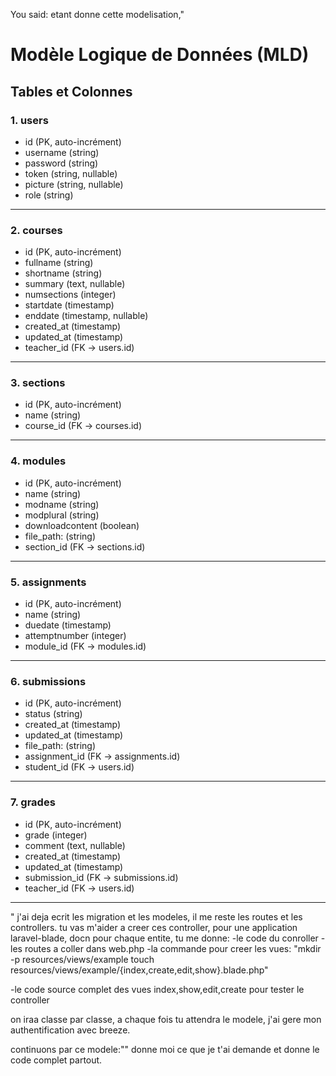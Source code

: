 You said:
etant donne cette modelisation,"
# Modèle Logique de Données (MLD)

## Tables et Colonnes

### 1. **users**
- id (PK, auto-incrément)
- username (string)
- password (string)
- token (string, nullable)
- picture (string, nullable)
- role (string)

---

### 2. **courses**
- id (PK, auto-incrément)
- fullname (string)
- shortname (string)
- summary (text, nullable)
- numsections (integer)
- startdate (timestamp)
- enddate (timestamp, nullable)
- created_at (timestamp)
- updated_at (timestamp)
- teacher_id (FK -> users.id)

---

### 3. **sections**
- id (PK, auto-incrément)
- name (string)
- course_id (FK -> courses.id)

---

### 4. **modules**
- id (PK, auto-incrément)
- name (string)
- modname (string)
- modplural (string)
- downloadcontent (boolean)
- file_path: (string)
- section_id (FK -> sections.id)

---

### 5. **assignments**
- id (PK, auto-incrément)
- name (string)
- duedate (timestamp)
- attemptnumber (integer)
- module_id (FK -> modules.id)

---

### 6. **submissions**
- id (PK, auto-incrément)
- status (string)
- created_at (timestamp)
- updated_at (timestamp)
- file_path: (string)
- assignment_id (FK -> assignments.id)
- student_id (FK -> users.id)


---

### 7. **grades**
- id (PK, auto-incrément)
- grade (integer)
- comment (text, nullable)
- created_at (timestamp)
- updated_at (timestamp)
- submission_id (FK -> submissions.id)
- teacher_id (FK -> users.id)

---
"
j'ai deja ecrit les migration et les modeles, il me reste les routes et les controllers.
tu vas m'aider a creer ces controller, pour une application laravel-blade, docn pour chaque entite, tu me donne:
-le code du conroller
-les routes a coller dans web.php
-la commande pour creer les vues: "mkdir -p resources/views/example
touch resources/views/example/{index,create,edit,show}.blade.php"

-le code source complet des vues index,show,edit,create pour tester le controller

on iraa classe par classe, a chaque fois tu attendra le modele, j'ai gere mon authentification avec breeze.

continuons par ce modele:""
donne moi ce que je t'ai demande et donne le code complet partout.